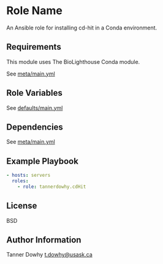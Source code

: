 Role Name
=========

An Ansible role for installing cd-hit in a Conda environment. 

Requirements
------------

This module uses The BioLighthouse Conda module.

See [meta/main.yml](meta/main.yml)

Role Variables
--------------

See [defaults/main.yml](defaults/main.yml)

Dependencies
------------

See [meta/main.yml](meta/main.yml)

Example Playbook
----------------

```yml
- hosts: servers
  roles:
    - role: tannerdowhy.cdHit
```

License
-------

BSD

Author Information
------------------

Tanner Dowhy <t.dowhy@usask.ca>
